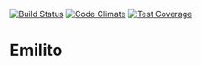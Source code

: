 [![Build Status](https://travis-ci.org/v-kolesnikov/emilito.svg?branch=master)](https://travis-ci.org/v-kolesnikov/emilito)
[![Code Climate](https://codeclimate.com/github/v-kolesnikov/emilito/badges/gpa.svg)](https://codeclimate.com/github/v-kolesnikov/emilito)
[![Test Coverage](https://codeclimate.com/github/v-kolesnikov/emilito/badges/coverage.svg)](https://codeclimate.com/github/v-kolesnikov/emilito/coverage)

# Emilito
